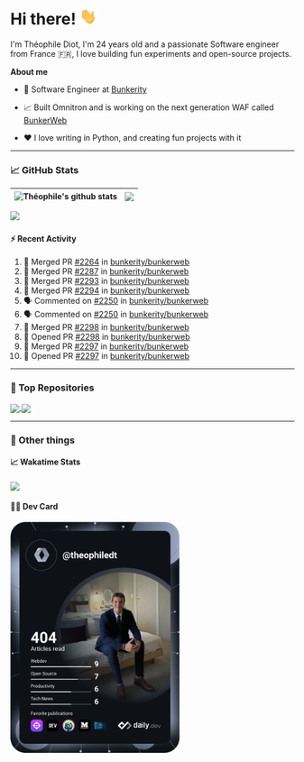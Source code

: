 # Hi there! <img src="./wave.gif" width="30px" height="30px" />

I'm Théophile Diot, I'm 24 years old and a passionate Software engineer from France 🇫🇷, I love building fun experiments and open-source projects.

**About me**

- 💼 Software Engineer at [Bunkerity](https://www.bunkerity.com/)

- 📈 Built Omnitron and is working on the next generation WAF called [BunkerWeb](https://www.bunkerweb.io)

- ❤️ I love writing in Python, and creating fun projects with it

---

### 📈 GitHub Stats

| <img align="center" src="https://github-readme-stats.vercel.app/api?username=TheophileDiot&show_icons=true&include_all_commits=true&theme=algolia&hide_border=true&rank_icon=github" alt="Théophile's github stats" /> | <img align="center" src="https://github-readme-stats.vercel.app/api/top-langs/?username=TheophileDiot&layout=compact&theme=algolia&hide_border=true" /> |
| ---------------------------------------------------------------------------------------------------------------------------------------------------------------------------------------------------------------------- | ------------------------------------------------------------------------------------------------------------------------------------------------------- |

![](https://github-readme-activity-graph.vercel.app/graph?username=TheophileDiot&theme=tokyo-night)

#### :zap: Recent Activity

<!--START_SECTION:activity-->
1. 🎉 Merged PR [#2264](https://github.com/bunkerity/bunkerweb/pull/2264) in [bunkerity/bunkerweb](https://github.com/bunkerity/bunkerweb)
2. 🎉 Merged PR [#2287](https://github.com/bunkerity/bunkerweb/pull/2287) in [bunkerity/bunkerweb](https://github.com/bunkerity/bunkerweb)
3. 🎉 Merged PR [#2293](https://github.com/bunkerity/bunkerweb/pull/2293) in [bunkerity/bunkerweb](https://github.com/bunkerity/bunkerweb)
4. 🎉 Merged PR [#2294](https://github.com/bunkerity/bunkerweb/pull/2294) in [bunkerity/bunkerweb](https://github.com/bunkerity/bunkerweb)
5. 🗣 Commented on [#2250](https://github.com/bunkerity/bunkerweb/issues/2250#issuecomment-2893291790) in [bunkerity/bunkerweb](https://github.com/bunkerity/bunkerweb)
6. 🗣 Commented on [#2250](https://github.com/bunkerity/bunkerweb/issues/2250#issuecomment-2893142185) in [bunkerity/bunkerweb](https://github.com/bunkerity/bunkerweb)
7. 🎉 Merged PR [#2298](https://github.com/bunkerity/bunkerweb/pull/2298) in [bunkerity/bunkerweb](https://github.com/bunkerity/bunkerweb)
8. 💪 Opened PR [#2298](https://github.com/bunkerity/bunkerweb/pull/2298) in [bunkerity/bunkerweb](https://github.com/bunkerity/bunkerweb)
9. 🎉 Merged PR [#2297](https://github.com/bunkerity/bunkerweb/pull/2297) in [bunkerity/bunkerweb](https://github.com/bunkerity/bunkerweb)
10. 💪 Opened PR [#2297](https://github.com/bunkerity/bunkerweb/pull/2297) in [bunkerity/bunkerweb](https://github.com/bunkerity/bunkerweb)
<!--END_SECTION:activity-->

---

### 🔧 Top Repositories

<a href="https://github.com/bunkerity/bunkerweb">
  <img align="center" src="https://github-readme-stats.vercel.app/api/pin/?username=Bunkerity&repo=bunkerweb&theme=algolia" />
</a>
<a href="https://github.com/TheophileDiot/Omnitron">
  <img align="center" src="https://github-readme-stats.vercel.app/api/pin/?username=TheophileDiot&repo=Omnitron&theme=algolia" />
</a>

---

### 🎉 Other things

#### 📈 Wakatime Stats

<a href="https://wakatime.com/@theophile_bunkerity">
  <img align="center" src="https://github-readme-stats.vercel.app/api/wakatime?username=3aa5ce41-c253-43d9-8441-a721e446a45f&layout=compact&theme=algolia" />
</a>

#### 👨‍💻 Dev Card

<a href="https://app.daily.dev/TheophileDt">
  <img src="./devcard.svg" width="300" alt="Théophile Diot's Dev Card"/>
</a>
